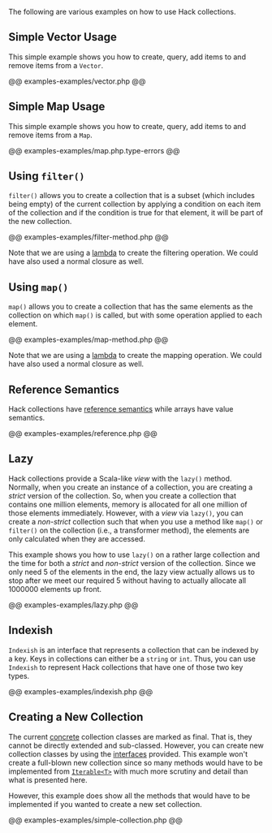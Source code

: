 The following are various examples on how to use Hack collections.

## Simple Vector Usage

This simple example shows you how to create, query, add items to and remove items from a `Vector`.

@@ examples-examples/vector.php @@

## Simple Map Usage

This simple example shows you how to create, query, add items to and remove items from a `Map`.

@@ examples-examples/map.php.type-errors @@

## Using `filter()`

`filter()` allows you to create a collection that is a subset (which includes being empty) of the current collection by applying a condition on each item of the collection and if the condition is true for that element, it will be part of the new collection.

@@ examples-examples/filter-method.php @@

Note that we are using a [lambda](../lambdas/introduction.md) to create the filtering operation. We could have also used a normal closure as well.

## Using `map()`

`map()` allows you to create a collection that has the same elements as the collection on which `map()` is called, but with some operation applied to each element.

@@ examples-examples/map-method.php @@

Note that we are using a [lambda](../lambdas/introduction.md) to create the mapping operation. We could have also used a normal closure as well.

## Reference Semantics

Hack collections have [reference semantics](./semantics.md#reference-semantics) while arrays have value semantics.

@@ examples-examples/reference.php @@

## Lazy

Hack collections provide a Scala-like *view* with the `lazy()` method. Normally, when you create an instance of a collection, you are creating a *strict* version of the collection. So, when you create a collection that contains one million elements, memory is allocated for all one million of those elements immediately. However, with a *view* via `lazy()`, you can create a *non-strict* collection such that when you use a method like `map()` or `filter()` on the collection (i.e., a transformer method), the elements are only calculated when they are accessed.

This example shows you how to use `lazy()` on a rather large collection and the time for both a *strict* and *non-strict* version of the collection. Since we only need 5 of the elements in the end, the lazy view actually allows us to stop after we meet our required 5 without having to actually allocate all 1000000 elements up front.

@@ examples-examples/lazy.php @@

## Indexish

`Indexish` is an interface that represents a collection that can be indexed by a key. Keys in collections can either be a `string` or `int`. Thus, you can use `Indexish` to represent Hack collections that have one of those two key types.

@@ examples-examples/indexish.php @@

## Creating a New Collection

The current [concrete](./classes.md) collection classes are marked as final. That is, they cannot be directly extended and sub-classed. However, you can create new collection classes by using the [interfaces](./interfaces.md) provided. This example won't create a full-blown new collection since so many methods would have to be implemented from [`Iterable<T>`](./semantics.md#core-interfaces) with much more scrutiny and detail than what is presented here.

However, this example does show all the methods that would have to be implemented if you wanted to create a new set collection.

@@ examples-examples/simple-collection.php @@
